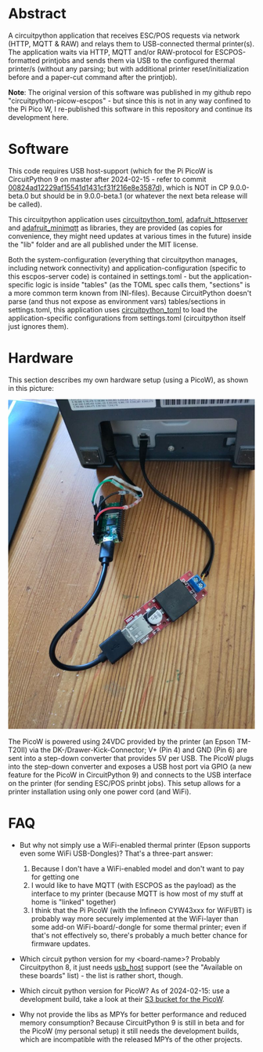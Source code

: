 # Abstract

A circuitpython application that receives ESC/POS requests via network (HTTP, MQTT &amp; RAW) and relays them to USB-connected thermal printer(s). The application waits via HTTP, MQTT and/or RAW-protocol for ESCPOS-formatted printjobs and sends them via USB to the configured thermal printer/s (without any parsing; but with additional printer reset/initialization before and a paper-cut command after the printjob).

**Note**: The original version of this software was published in my github repo "circuitpython-picow-escpos" - but since this is not in any way confined to the Pi Pico W, I re-published this software in this repository and continue its development here.

# Software

This code requires USB host-support (which for the Pi PicoW is CircuitPython 9 on master after 2024-02-15 - refer to commit [00824ad12229af15541d1431cf31f216e8e3587d](https://github.com/adafruit/circuitpython/commit/00824ad12229af15541d1431cf31f216e8e3587d)), which is NOT in CP 9.0.0-beta.0 but should be in 9.0.0-beta.1 (or whatever the next beta release will be called).

This circuitpython application uses [circuitpython_toml](https://github.com/elpekenin/circuitpython_toml/), [adafruit_httpserver](https://github.com/adafruit/Adafruit_CircuitPython_HTTPServer/) and [adafruit_minimqtt](https://github.com/adafruit/Adafruit_CircuitPython_MiniMQTT/) as libraries, they are provided (as copies for convenience, they might need updates at various times in the future) inside the "lib" folder and are all published under the MIT license.

Both the system-configuration (everything that circuitpython manages, including network connectivity) and application-configuration (specific to this escpos-server code) is contained in settings.toml - but the application-specific logic is inside "tables" (as the TOML spec calls them, "sections" is a more common term known from INI-files). Because CircuitPython doesn't parse (and thus not expose as environment vars) tables/sections in settings.toml, this application uses [circuitpython_toml](https://github.com/elpekenin/circuitpython_toml/) to load the application-specific configurations from settings.toml (circuitpython itself just ignores them).

# Hardware

This section describes my own hardware setup (using a PicoW), as shown in this picture:

![Picture of setup with more details](https://raw.githubusercontent.com/juergenpabel/circuitpython-escpos-server/master/resources/images/setup_detail.jpg)

The PicoW is powered using 24VDC provided by the printer (an Epson TM-T20II) via the DK-/Drawer-Kick-Connector; V+ (Pin 4) and GND (Pin 6) are sent into a step-down converter that provides 5V per USB. The PicoW plugs into the step-down converter and exposes a USB host port via GPIO (a new feature for the PicoW in CircuitPython 9) and connects to the USB interface on the printer (for sending ESC/POS prinbt jobs). This setup allows for a printer installation using only one power cord (and WiFi).

# FAQ

- But why not simply use a WiFi-enabled thermal printer (Epson supports even some WiFi USB-Dongles)? That's a three-part answer:
  1. Because I don't have a WiFi-enabled model and don't want to pay for getting one
  2. I would like to have MQTT (with ESCPOS as the payload) as the interface to my printer (because MQTT is how most of my stuff at home is "linked" together)
  3. I think that the Pi PicoW (with the Infineon CYW43xxx for WiFi/BT) is probably way more securely implemented at the WiFi-layer than some add-on WiFi-board/-dongle for some thermal printer; even if that's not effectively so, there's probably a much better chance for firmware updates.

- Which circuit python version for my &lt;board-name&gt;? Probably Circuitpython 8, it just needs [usb_host](https://docs.circuitpython.org/en/8.2.x/shared-bindings/usb_host/index.html) support (see the "Available on these boards" list) - the list is rather short, though.

- Which circuit python version for PicoW? As of 2024-02-15: use a development build, take a look at their [S3 bucket for the PicoW](https://adafruit-circuit-python.s3.amazonaws.com/index.html?prefix=bin/raspberry_pi_pico_w/).
  
- Why not provide the libs as MPYs for better performance and reduced memory consumption? Because CircuitPython 9 is still in beta and for the PicoW (my personal setup) it still needs the development builds, which are incompatible with the released MPYs of the other projects.
